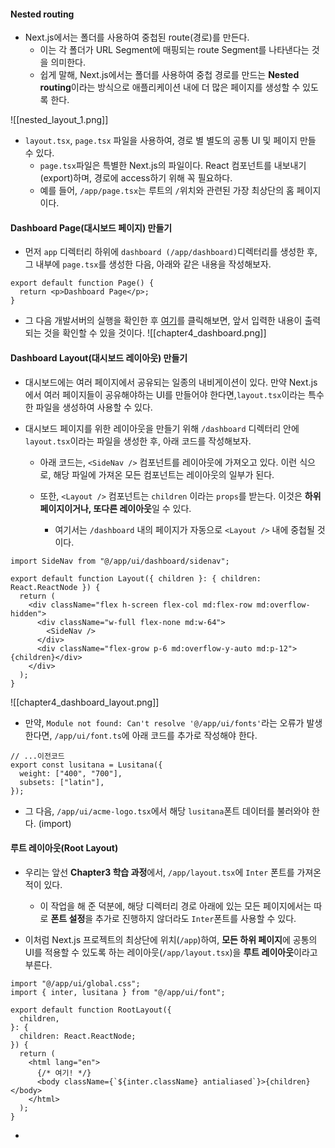 
#### Nested routing

 - Next.js에서는 폴더를 사용하여 중첩된 route(경로)를 만든다. 
	- 이는 각 폴더가 URL Segment에 매핑되는 route Segment를 나타낸다는 것을 의미한다.
	- 쉽게 말해, Next.js에서는 폴더를 사용하여 중첩 경로를 만드는 **Nested routing**이라는 방식으로 애플리케이션 내에 더 많은 페이지를 생성할 수 있도록 한다.

![[nested_layout_1.png]]
- `layout.tsx`, `page.tsx` 파일을 사용하여, 경로 별 별도의 공통 UI 및 페이지 만들 수 있다.
	- `page.tsx`파일은 특별한 Next.js의 파일이다. React 컴포넌트를 내보내기(export)하며, 경로에 access하기 위해 꼭 필요하다.
	- 예를 들어, `/app/page.tsx`는 루트의 `/`위치와 관련된 가장 최상단의 홈 페이지이다.


#### Dashboard Page(대시보드 페이지) 만들기

- 먼저 `app` 디렉터리 하위에 `dashboard (/app/dashboard)`디렉터리를 생성한 후, 그 내부에 `page.tsx`를 생성한 다음, 아래와 같은 내용을 작성해보자.
```tsx
export default function Page() {
  return <p>Dashboard Page</p>;
}
```

- 그 다음 개발서버의 실행을 확인한 후 [여기](http://localhost:3000/dashboard)를 클릭해보면, 앞서 입력한 내용이 출력되는 것을 확인할 수 있을 것이다.
![[chapter4_dashboard.png]]


#### Dashboard Layout(대시보드 레이아웃) 만들기

- 대시보드에는 여러 페이지에서 공유되는 일종의 내비게이션이 있다. 만약 Next.js에서 여러 페이지들이 공유해야하는 UI를 만들어야 한다면,`layout.tsx`이라는 특수한 파일을 생성하여 사용할 수 있다.

- 대시보드 페이지를 위한 레이아웃을 만들기 위해 `/dashboard` 디렉터리 안에 `layout.tsx`이라는 파일을 생성한 후, 아래 코드를 작성해보자.
	- 아래 코드는, `<SideNav />` 컴포넌트를 레이아웃에 가져오고 있다. 이런 식으로, 해당 파일에 가져온 모든 컴포넌트는 레이아웃의 일부가 된다.
	
	- 또한, `<Layout />` 컴포넌트는 `children` 이라는 `props`를 받는다. 이것은 **하위 페이지이거나, 또다른 레이아웃**일 수 있다.
		- 여기서는 `/dashboard` 내의 페이지가 자동으로 `<Layout />` 내에 중첩될 것이다.
```tsx
import SideNav from "@/app/ui/dashboard/sidenav";

export default function Layout({ children }: { children: React.ReactNode }) {
  return (
    <div className="flex h-screen flex-col md:flex-row md:overflow-hidden">
      <div className="w-full flex-none md:w-64">
        <SideNav />
      </div>
      <div className="flex-grow p-6 md:overflow-y-auto md:p-12">{children}</div>
    </div>
  );
}
```
![[chapter4_dashboard_layout.png]]

- 만약, `Module not found: Can't resolve '@/app/ui/fonts'`라는 오류가 발생한다면, `/app/ui/font.ts`에 아래 코드를 추가로 작성해야 한다.
```tsx
// ...이전코드
export const lusitana = Lusitana({
  weight: ["400", "700"],
  subsets: ["latin"],
});
```

- 그 다음, `/app/ui/acme-logo.tsx`에서 해당 `lusitana`폰트 데이터를 불러와야 한다. (import)



#### 루트 레이아웃(Root Layout)

- 우리는 앞선 **Chapter3 학습 과정**에서, `/app/layout.tsx`에 `Inter` 폰트를 가져온 적이 있다. 
	- 이 작업을 해 준 덕분에, 해당 디렉터리 경로 아래에 있는 모든 페이지에서는 따로 **폰트 설정**을 추가로 진행하지 않더라도 `Inter`폰트를 사용할 수 있다.

- 이처럼 Next.js 프로젝트의 최상단에 위치(`/app`)하여, **모든 하위 페이지**에 공통의 UI를 적용할 수 있도록 하는 레이아웃(`/app/layout.tsx`)을 **루트 레이아웃**이라고 부른다.
```tsx
import "@/app/ui/global.css";
import { inter, lusitana } from "@/app/ui/font";

export default function RootLayout({
  children,
}: {
  children: React.ReactNode;
}) {
  return (
    <html lang="en">
      {/* 여기! */}
      <body className={`${inter.className} antialiased`}>{children}</body>
    </html>
  );
}
```

- 